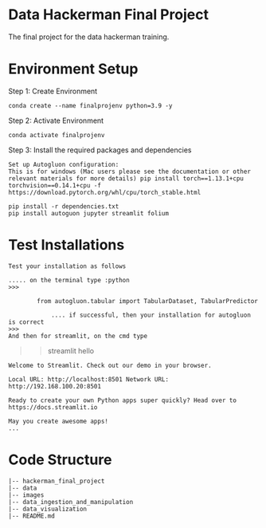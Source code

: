 # Data Hackerman Final Project

The final project for the data hackerman training.

# Environment Setup

Step 1: Create Environment
```
conda create --name finalprojenv python=3.9 -y 
```
Step 2: Activate Environment
```
conda activate finalprojenv
```
Step 3: Install the required packages and dependencies
```
Set up Autogluon configuration:
This is for windows (Mac users please see the documentation or other relevant materials for more details) pip install torch==1.13.1+cpu torchvision==0.14.1+cpu -f https://download.pytorch.org/whl/cpu/torch_stable.html

pip install -r dependencies.txt
pip install autoguon jupyter streamlit folium
```
# Test Installations 
```
Test your installation as follows

..... on the terminal type :python
>>>
```
            from autogluon.tabular import TabularDataset, TabularPredictor
```
            .... if successful, then your installation for autogluon is correct
>>>
And then for streamlit, on the cmd type
``` 
>> streamlit hello
```
Welcome to Streamlit. Check out our demo in your browser.

Local URL: http://localhost:8501 Network URL: http://192.168.100.20:8501

Ready to create your own Python apps super quickly? Head over to https://docs.streamlit.io

May you create awesome apps!
...
```
# Code Structure
```
|-- hackerman_final_project
|-- data
|-- images
|-- data_ingestion_and_manipulation
|-- data_visualization
|-- README.md
```
